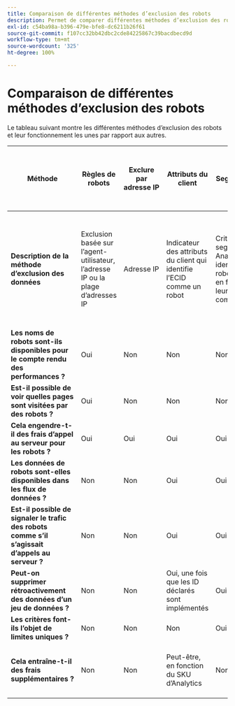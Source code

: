 ```yaml
---
title: Comparaison de différentes méthodes d’exclusion des robots
description: Permet de comparer différentes méthodes d’exclusion des robots.
exl-id: c54ba98a-b396-479e-bfe8-dc6211b26f61
source-git-commit: f107cc32bb42dbc2cde84225867c39bacdbecd9d
workflow-type: tm+mt
source-wordcount: '325'
ht-degree: 100%

---
```


# Comparaison de différentes méthodes d’exclusion des robots

Le tableau suivant montre les différentes méthodes d’exclusion des robots et leur fonctionnement les unes par rapport aux autres.

| Méthode | Règles de robots | Exclure par adresse IP | Attributs du client | Segmentation | Notation tierce + segmentation | Suppression des appels au serveur pour les robots au moment de l’exécution | Règle DB VISTA personnalisée |
| --- | --- | --- | --- | --- | --- | --- | --- |
| **Description de la méthode d’exclusion des données** | Exclusion basée sur l’agent-utilisateur, l’adresse IP ou la plage d’adresses IP | Adresse IP | Indicateur des attributs du client qui identifie l’ECID comme un robot | Critères d’un segment Analytics qui identifie les robots connus en fonction de leur comportement | Un tiers, tel que [Perimeter X](https://www.perimeterx.com) ou [Akamai Bot Manager](https://www.akamai.com/fr/fr/products/security/bot-manager.jsp), attribue à chaque page vue un score relatif à sa probabilité d’être un robot. La note est envoyée dans Analytics et les segments peuvent être utilisés pour filtrer les données en fonction de celle-ci. | La logique côté client empêche l’exécution de l’appel au serveur Analytics pour les robots. | Une règle VISTA déplace le trafic des robots qui répondent à certains critères vers une suite de rapports distincte. |
| **Les noms de robots sont-ils disponibles pour le compte rendu des performances ?** | Oui | Non | Non | Non | Non | Non | Oui |
| **Est-il possible de voir quelles pages sont visitées par des robots ?** | Oui | Non | Non | Non | Oui | Non | Oui |
| **Cela engendre-t-il des frais d’appel au serveur pour les robots ?** | Oui | Oui | Oui | Oui | Oui | Non | Oui |
| **Les données de robots sont-elles disponibles dans les flux de données ?** | Non | Non | Oui | Oui | Oui | Non | Oui |
| **Est-il possible de signaler le trafic des robots comme s’il s’agissait d’appels au serveur ?** | Non | Non | Oui | Oui | Oui | Non | Non |
| **Peut-on supprimer rétroactivement des données d’un jeu de données ?** | Non | Non | Oui, une fois que les ID déclarés sont implémentés | Oui | Oui, une fois que les notes sont implémentées | Non | Non |
| **Les critères font-ils l’objet de limites uniques ?** | Non | Non | Non | Oui | Non | Non | Non |
| **Cela entraîne-t-il des frais supplémentaires ?** | Non | Non | Peut-être, en fonction du SKU d’Analytics | Non | Oui | Non | Oui, les frais d’implémentation et de maintenance d’une règle VISTA |
